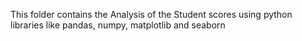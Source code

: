 This folder contains the Analysis of the Student scores using python libraries like pandas, numpy, matplotlib and seaborn
